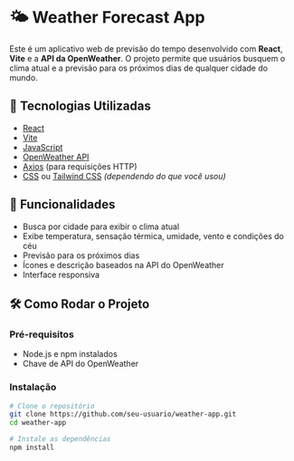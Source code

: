 # 🌤️ Weather Forecast App

Este é um aplicativo web de previsão do tempo desenvolvido com **React**, **Vite** e a **API da OpenWeather**. O projeto permite que usuários busquem o clima atual e a previsão para os próximos dias de qualquer cidade do mundo.

## 🔧 Tecnologias Utilizadas

- [React](https://reactjs.org/)
- [Vite](https://vitejs.dev/)
- [JavaScript](https://developer.mozilla.org/pt-BR/docs/Web/JavaScript)
- [OpenWeather API](https://openweathermap.org/api)
- [Axios](https://axios-http.com/) (para requisições HTTP)
- [CSS](https://developer.mozilla.org/pt-BR/docs/Web/CSS) ou [Tailwind CSS](https://tailwindcss.com/) *(dependendo do que você usou)*

## 🚀 Funcionalidades

- Busca por cidade para exibir o clima atual
- Exibe temperatura, sensação térmica, umidade, vento e condições do céu
- Previsão para os próximos dias
- Ícones e descrição baseados na API do OpenWeather
- Interface responsiva

## 🛠️ Como Rodar o Projeto

### Pré-requisitos

- Node.js e npm instalados
- Chave de API do OpenWeather

### Instalação

```bash
# Clone o repositório
git clone https://github.com/seu-usuario/weather-app.git
cd weather-app

# Instale as dependências
npm install

